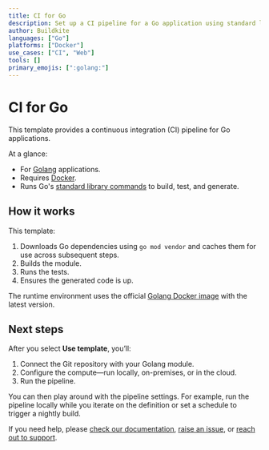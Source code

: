 ```yaml
---
title: CI for Go
description: Set up a CI pipeline for a Go application using standard library tooling.
author: Buildkite
languages: ["Go"]
platforms: ["Docker"]
use_cases: ["CI", "Web"]
tools: []
primary_emojis: [":golang:"]
---
```


# CI for Go

This template provides a continuous integration (CI) pipeline for Go applications.

At a glance:
- For [Golang](https://go.dev/) applications.
- Requires [Docker](https://docs.docker.com/get-docker/).
- Runs Go's [standard library commands](https://pkg.go.dev/cmd/go) to build, test, and generate.

## How it works

This template:

1. Downloads Go dependencies using `go mod vendor` and caches them for use across subsequent steps.
2. Builds the module.
3. Runs the tests.
4. Ensures the generated code is up.

The runtime environment uses the official [Golang Docker image](https://hub.docker.com/_/golang) with the latest version.

## Next steps

After you select **Use template**, you’ll:

1. Connect the Git repository with your Golang module.
2. Configure the compute—run locally, on-premises, or in the cloud.
3. Run the pipeline.

You can then play around with the pipeline settings. For example, run the pipeline locally while you iterate on the definition or set a schedule to trigger a nightly build.

If you need help, please [check our documentation](https://buildkite.com/docs/pipelines/configuration-overview), [raise an issue](https://github.com/buildkite/templates/issues/new?template=pipeline-template-request.md), or [reach out to support](https://buildkite.com/support).
